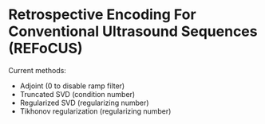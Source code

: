 # Retrospective Encoding For Conventional Ultrasound Sequences (REFoCUS)

Current methods:

*  Adjoint (0 to disable ramp filter)
*  Truncated SVD (condition number)
*  Regularized SVD (regularizing number)
*  Tikhonov regularization (regularizing number)
